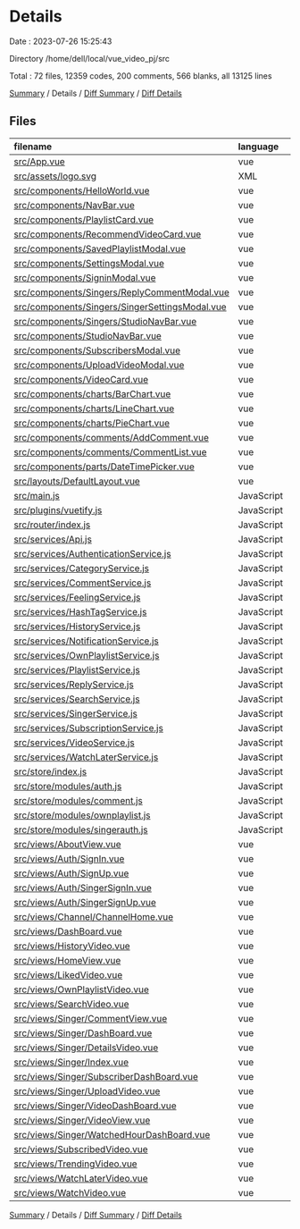 # Details

Date : 2023-07-26 15:25:43

Directory /home/dell/local/vue_video_pj/src

Total : 72 files,  12359 codes, 200 comments, 566 blanks, all 13125 lines

[Summary](results.md) / Details / [Diff Summary](diff.md) / [Diff Details](diff-details.md)

## Files
| filename | language | code | comment | blank | total |
| :--- | :--- | ---: | ---: | ---: | ---: |
| [src/App.vue](/src/App.vue) | vue | 24 | 0 | 2 | 26 |
| [src/assets/logo.svg](/src/assets/logo.svg) | XML | 1 | 0 | 1 | 2 |
| [src/components/HelloWorld.vue](/src/components/HelloWorld.vue) | vue | 141 | 0 | 11 | 152 |
| [src/components/NavBar.vue](/src/components/NavBar.vue) | vue | 834 | 34 | 34 | 902 |
| [src/components/PlaylistCard.vue](/src/components/PlaylistCard.vue) | vue | 127 | 0 | 11 | 138 |
| [src/components/RecommendVideoCard.vue](/src/components/RecommendVideoCard.vue) | vue | 67 | 2 | 3 | 72 |
| [src/components/SavedPlaylistModal.vue](/src/components/SavedPlaylistModal.vue) | vue | 320 | 0 | 12 | 332 |
| [src/components/SettingsModal.vue](/src/components/SettingsModal.vue) | vue | 372 | 0 | 24 | 396 |
| [src/components/SigninModal.vue](/src/components/SigninModal.vue) | vue | 41 | 0 | 4 | 45 |
| [src/components/Singers/ReplyCommentModal.vue](/src/components/Singers/ReplyCommentModal.vue) | vue | 168 | 0 | 5 | 173 |
| [src/components/Singers/SingerSettingsModal.vue](/src/components/Singers/SingerSettingsModal.vue) | vue | 373 | 0 | 24 | 397 |
| [src/components/Singers/StudioNavBar.vue](/src/components/Singers/StudioNavBar.vue) | vue | 529 | 12 | 27 | 568 |
| [src/components/StudioNavBar.vue](/src/components/StudioNavBar.vue) | vue | 390 | 12 | 23 | 425 |
| [src/components/SubscribersModal.vue](/src/components/SubscribersModal.vue) | vue | 124 | 10 | 7 | 141 |
| [src/components/UploadVideoModal.vue](/src/components/UploadVideoModal.vue) | vue | 465 | 0 | 17 | 482 |
| [src/components/VideoCard.vue](/src/components/VideoCard.vue) | vue | 198 | 0 | 9 | 207 |
| [src/components/charts/BarChart.vue](/src/components/charts/BarChart.vue) | vue | 76 | 0 | 4 | 80 |
| [src/components/charts/LineChart.vue](/src/components/charts/LineChart.vue) | vue | 94 | 0 | 4 | 98 |
| [src/components/charts/PieChart.vue](/src/components/charts/PieChart.vue) | vue | 67 | 0 | 4 | 71 |
| [src/components/comments/AddComment.vue](/src/components/comments/AddComment.vue) | vue | 104 | 0 | 6 | 110 |
| [src/components/comments/CommentList.vue](/src/components/comments/CommentList.vue) | vue | 418 | 1 | 16 | 435 |
| [src/components/parts/DateTimePicker.vue](/src/components/parts/DateTimePicker.vue) | vue | 95 | 0 | 1 | 96 |
| [src/layouts/DefaultLayout.vue](/src/layouts/DefaultLayout.vue) | vue | 20 | 0 | 3 | 23 |
| [src/main.js](/src/main.js) | JavaScript | 63 | 11 | 13 | 87 |
| [src/plugins/vuetify.js](/src/plugins/vuetify.js) | JavaScript | 5 | 0 | 3 | 8 |
| [src/router/index.js](/src/router/index.js) | JavaScript | 155 | 5 | 5 | 165 |
| [src/services/Api.js](/src/services/Api.js) | JavaScript | 22 | 0 | 5 | 27 |
| [src/services/AuthenticationService.js](/src/services/AuthenticationService.js) | JavaScript | 26 | 0 | 2 | 28 |
| [src/services/CategoryService.js](/src/services/CategoryService.js) | JavaScript | 6 | 0 | 2 | 8 |
| [src/services/CommentService.js](/src/services/CommentService.js) | JavaScript | 21 | 0 | 2 | 23 |
| [src/services/FeelingService.js](/src/services/FeelingService.js) | JavaScript | 12 | 0 | 2 | 14 |
| [src/services/HashTagService.js](/src/services/HashTagService.js) | JavaScript | 6 | 0 | 2 | 8 |
| [src/services/HistoryService.js](/src/services/HistoryService.js) | JavaScript | 18 | 0 | 2 | 20 |
| [src/services/NotificationService.js](/src/services/NotificationService.js) | JavaScript | 19 | 0 | 2 | 21 |
| [src/services/OwnPlaylistService.js](/src/services/OwnPlaylistService.js) | JavaScript | 24 | 0 | 2 | 26 |
| [src/services/PlaylistService.js](/src/services/PlaylistService.js) | JavaScript | 15 | 0 | 2 | 17 |
| [src/services/ReplyService.js](/src/services/ReplyService.js) | JavaScript | 12 | 0 | 2 | 14 |
| [src/services/SearchService.js](/src/services/SearchService.js) | JavaScript | 6 | 0 | 2 | 8 |
| [src/services/SingerService.js](/src/services/SingerService.js) | JavaScript | 24 | 0 | 2 | 26 |
| [src/services/SubscriptionService.js](/src/services/SubscriptionService.js) | JavaScript | 30 | 0 | 2 | 32 |
| [src/services/VideoService.js](/src/services/VideoService.js) | JavaScript | 61 | 0 | 2 | 63 |
| [src/services/WatchLaterService.js](/src/services/WatchLaterService.js) | JavaScript | 15 | 0 | 2 | 17 |
| [src/store/index.js](/src/store/index.js) | JavaScript | 22 | 45 | 3 | 70 |
| [src/store/modules/auth.js](/src/store/modules/auth.js) | JavaScript | 161 | 0 | 4 | 165 |
| [src/store/modules/comment.js](/src/store/modules/comment.js) | JavaScript | 37 | 2 | 3 | 42 |
| [src/store/modules/ownplaylist.js](/src/store/modules/ownplaylist.js) | JavaScript | 47 | 0 | 3 | 50 |
| [src/store/modules/singerauth.js](/src/store/modules/singerauth.js) | JavaScript | 155 | 0 | 4 | 159 |
| [src/views/AboutView.vue](/src/views/AboutView.vue) | vue | 33 | 2 | 6 | 41 |
| [src/views/Auth/SignIn.vue](/src/views/Auth/SignIn.vue) | vue | 124 | 0 | 5 | 129 |
| [src/views/Auth/SignUp.vue](/src/views/Auth/SignUp.vue) | vue | 309 | 0 | 7 | 316 |
| [src/views/Auth/SingerSignIn.vue](/src/views/Auth/SingerSignIn.vue) | vue | 130 | 0 | 5 | 135 |
| [src/views/Auth/SingerSignUp.vue](/src/views/Auth/SingerSignUp.vue) | vue | 313 | 0 | 12 | 325 |
| [src/views/Channel/ChannelHome.vue](/src/views/Channel/ChannelHome.vue) | vue | 318 | 3 | 19 | 340 |
| [src/views/DashBoard.vue](/src/views/DashBoard.vue) | vue | 61 | 0 | 4 | 65 |
| [src/views/HistoryVideo.vue](/src/views/HistoryVideo.vue) | vue | 378 | 8 | 12 | 398 |
| [src/views/HomeView.vue](/src/views/HomeView.vue) | vue | 468 | 0 | 7 | 475 |
| [src/views/LikedVideo.vue](/src/views/LikedVideo.vue) | vue | 168 | 1 | 9 | 178 |
| [src/views/OwnPlaylistVideo.vue](/src/views/OwnPlaylistVideo.vue) | vue | 408 | 0 | 8 | 416 |
| [src/views/SearchVideo.vue](/src/views/SearchVideo.vue) | vue | 266 | 12 | 15 | 293 |
| [src/views/Singer/CommentView.vue](/src/views/Singer/CommentView.vue) | vue | 248 | 4 | 12 | 264 |
| [src/views/Singer/DashBoard.vue](/src/views/Singer/DashBoard.vue) | vue | 231 | 0 | 6 | 237 |
| [src/views/Singer/DetailsVideo.vue](/src/views/Singer/DetailsVideo.vue) | vue | 332 | 1 | 13 | 346 |
| [src/views/Singer/Index.vue](/src/views/Singer/Index.vue) | vue | 10 | 0 | 2 | 12 |
| [src/views/Singer/SubscriberDashBoard.vue](/src/views/Singer/SubscriberDashBoard.vue) | vue | 147 | 0 | 3 | 150 |
| [src/views/Singer/UploadVideo.vue](/src/views/Singer/UploadVideo.vue) | vue | 16 | 0 | 1 | 17 |
| [src/views/Singer/VideoDashBoard.vue](/src/views/Singer/VideoDashBoard.vue) | vue | 182 | 0 | 2 | 184 |
| [src/views/Singer/VideoView.vue](/src/views/Singer/VideoView.vue) | vue | 233 | 4 | 12 | 249 |
| [src/views/Singer/WatchedHourDashBoard.vue](/src/views/Singer/WatchedHourDashBoard.vue) | vue | 124 | 0 | 5 | 129 |
| [src/views/SubscribedVideo.vue](/src/views/SubscribedVideo.vue) | vue | 134 | 0 | 7 | 141 |
| [src/views/TrendingVideo.vue](/src/views/TrendingVideo.vue) | vue | 165 | 2 | 9 | 176 |
| [src/views/WatchLaterVideo.vue](/src/views/WatchLaterVideo.vue) | vue | 356 | 0 | 12 | 368 |
| [src/views/WatchVideo.vue](/src/views/WatchVideo.vue) | vue | 1,195 | 29 | 48 | 1,272 |

[Summary](results.md) / Details / [Diff Summary](diff.md) / [Diff Details](diff-details.md)